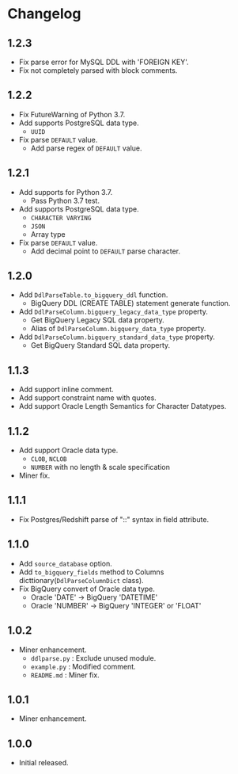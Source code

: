# Changelog

## 1.2.3
- Fix parse error for MySQL DDL with 'FOREIGN KEY'.
- Fix not completely parsed with block comments.

## 1.2.2
- Fix FutureWarning of Python 3.7.
- Add supports PostgreSQL data type.
    - `UUID`
- Fix parse `DEFAULT` value.
    - Add parse regex of `DEFAULT` value.

## 1.2.1
- Add supports for Python 3.7.
    - Pass Python 3.7 test.
- Add supports PostgreSQL data type.
    - `CHARACTER VARYING`
    - `JSON`
    - Array type
- Fix parse `DEFAULT` value.
    - Add decimal point to `DEFAULT` parse character.

## 1.2.0
- Add `DdlParseTable.to_bigquery_ddl` function.
    - BigQuery DDL (CREATE TABLE) statement generate function.
- Add `DdlParseColumn.bigquery_legacy_data_type` property.
    - Get BigQuery Legacy SQL data property.
    - Alias of `DdlParseColumn.bigquery_data_type` property.
- Add `DdlParseColumn.bigquery_standard_data_type` property.
    - Get BigQuery Standard SQL data property.

## 1.1.3
- Add support inline comment.
- Add support constraint name with quotes.
- Add support Oracle Length Semantics for Character Datatypes.

## 1.1.2
- Add support Oracle data type.
    - `CLOB`, `NCLOB`
    - `NUMBER` with no length & scale specification
- Miner fix.

## 1.1.1
- Fix Postgres/Redshift parse of "::" syntax in field attribute.

## 1.1.0
- Add `source_database` option.
- Add `to_bigquery_fields` method to Columns dicttionary(`DdlParseColumnDict` class).
- Fix BigQuery convert of Oracle data type.
    - Oracle 'DATE' -> BigQuery 'DATETIME'
    - Oracle 'NUMBER' -> BigQuery 'INTEGER' or 'FLOAT'

## 1.0.2
- Miner enhancement.
    - `ddlparse.py` : Exclude unused module.
    - `example.py` : Modified comment.
    - `README.md` : Miner fix.

## 1.0.1
- Miner enhancement.

## 1.0.0
- Initial released.
